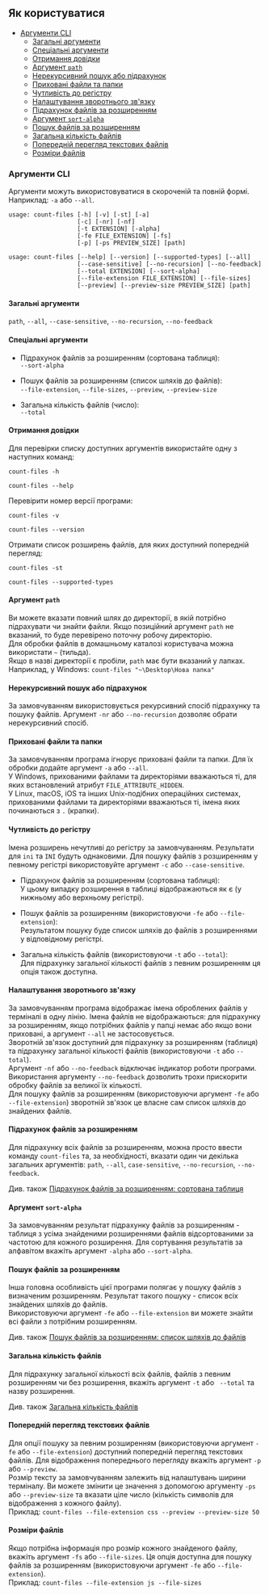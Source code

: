 ## Як користуватися

- [Аргументи CLI](#Аргументи-cli)
   - [Загальні аргументи](#Загальні-аргументи)
   - [Спеціальні аргументи](#Спеціальні-аргументи)
   - [Отримання довідки](#Отримання-довідки)
   - [Аргумент `path`](#Аргумент-path)
   - [Нерекурсивний пошук або підрахунок](#Нерекурсивний-пошук-або-підрахунок)
   - [Приховані файли та папки](#Приховані-файли-та-папки)
   - [Чутливість до регістру](#Чутливість-до-регістру)
   - [Налаштування зворотнього зв'язку](#Налаштування-зворотнього-звязку)
   - [Підрахунок файлів за розширенням](#Підрахунок-файлів-за-розширенням)
   - [Аргумент `sort-alpha`](#Аргумент-sort-alpha)
   - [Пошук файлів за розширенням](#Пошук-файлів-за-розширенням)
   - [Загальна кількість файлів](#Загальна-кількість-файлів)
   - [Попередній перегляд текстових файлів](#Попередній-перегляд-текстових-файлів)
   - [Розміри файлів](#Розміри-файлів)

### Аргументи CLI

Аргументи можуть використовуватися в скороченій та повній формі. 
Наприклад: `-a` або `--all`.

```
usage: count-files [-h] [-v] [-st] [-a]
                   [-c] [-nr] [-nf]
                   [-t EXTENSION] [-alpha]
                   [-fe FILE_EXTENSION] [-fs]
                   [-p] [-ps PREVIEW_SIZE] [path]
```

```
usage: count-files [--help] [--version] [--supported-types] [--all]
                   [--case-sensitive] [--no-recursion] [--no-feedback]
                   [--total EXTENSION] [--sort-alpha]
                   [--file-extension FILE_EXTENSION] [--file-sizes]
                   [--preview] [--preview-size PREVIEW_SIZE] [path]
```

#### Загальні аргументи

`path`, `--all`, `--case-sensitive`, `--no-recursion`, `--no-feedback`

#### Спеціальні аргументи

- Підрахунок файлів за розширенням (сортована таблиця):  
  `--sort-alpha`

- Пошук файлів за розширенням (список шляхів до файлів):  
  `--file-extension`, `--file-sizes`, `--preview`, `--preview-size`

- Загальна кількість файлів (число):  
  `--total`

#### Отримання довідки

Для перевірки списку доступних аргументів 
використайте одну з наступних команд:

```
count-files -h
```
```
count-files --help
```

Перевірити номер версії програми:

```
count-files -v
```
```
count-files --version
```

Отримати список розширень файлів, 
для яких доступний попередній перегляд:

```
count-files -st
```
```
count-files --supported-types
```

#### Аргумент `path`

Ви можете вказати повний шлях до директорії, 
в якій потрібно підрахувати чи знайти файли. 
Якщо позиційний аргумент `path` не вказаний, 
то буде перевірено поточну  робочу директорію.  
Для обробки файлів в домашньому каталозі користувача 
можна використати `~` (тильда).  
Якщо в назві директорії є пробіли, 
`path` має бути вказаний у лапках. 
Наприклад, у Windows: `count-files "~\Desktop\Нова папка"`

#### Нерекурсивний пошук або підрахунок

За замовчуванням використовується рекурсивний спосіб 
підрахунку та пошуку файлів.
Аргумент `-nr` або `--no-recursion` 
дозволяє обрати нерекурсивний спосіб.

#### Приховані файли та папки

За замовчуванням програма ігнорує приховані файли та папки. 
Для їх обробки додайте аргумент `-a` або `--all`.  
У Windows, прихованими файлами та директоріями вважаються ті, 
для яких встановлений атрибут `FILE_ATTRIBUTE_HIDDEN`.  
У Linux, macOS, iOS та інших Unix-подібних операційних системах, 
прихованими файлами та директоріями вважаються ті, 
імена яких починаються з `.` (крапки).

#### Чутливість до регістру

Імена розширень нечутливі до регістру за замовчуванням. 
Результати для `ini` та `INI` будуть однаковими. 
Для пошуку файлів з розширенням у певному регістрі 
використовуйте аргумент `-c` або `--case-sensitive`.

- Підрахунок файлів за розширенням (сортована таблиця):  
У цьому випадку розширення в таблиці відображаються як є 
(у нижньому або верхньому регістрі).

- Пошук файлів за розширенням (використовуючи `-fe` або `--file-extension`):  
Результатом пошуку буде список шляхів до файлів 
з розширеннями у відповідному регістрі.

- Загальна кількість файлів (використовуючи `-t` або `--total`):  
Для підрахунку загальної кількості файлів з певним розширенням 
ця опція також доступна.

#### Налаштування зворотнього зв'язку

За замовчуванням програма відображає 
імена оброблених файлів у терміналі в одну лінію. 
Імена файлів не відображаються: 
для підрахунку за розширенням, 
якщо потрібних файлів у папці немає або якщо вони приховані, 
а аргумент `--all` не застосовується.  
Зворотній зв'язок доступний для підрахунку за розширенням (таблиця) 
та підрахунку загальної кількості файлів (використовуючи `-t` або `--total`).  
Аргумент `-nf` або `--no-feedback` відключає індикатор роботи програми.
Використання аргументу `--no-feedback` 
дозволить трохи прискорити обробку файлів за великої їх кількості.  
Для пошуку файлів за розширенням (використовуючи аргумент `-fe` або `--file-extension`) 
зворотній зв'язок це власне сам список шляхів до знайдених файлів.

#### Підрахунок файлів за розширенням

Для підрахунку всіх файлів за розширенням, 
можна просто ввести команду `count-files` та, 
за необхідності, вказати один чи декілька загальних аргументів: 
`path`, `--all`, `case-sensitive`, `--no-recursion`, `--no-feedback`.

Див. також [Підрахунок файлів за розширенням: сортована таблиця](https://github.com/victordomingos/Count-files/tree/master/docs/documentation_ua/examples.md#Підрахунок-файлів-за-розширенням-сортована-таблиця)

#### Аргумент `sort-alpha`

За замовчуванням результат підрахунку файлів за розширенням - таблиця 
з усіма знайденими розширеннями файлів 
відсортованими за частотою для кожного розширення. 
Для сортування результатів за алфавітом 
вкажіть аргумент `-alpha` або `--sort-alpha`.

#### Пошук файлів за розширенням

Інша головна особливість цієї програми 
полягає у пошуку файлів з визначеним розширенням. 
Результат такого пошуку - список всіх знайдених шляхів до файлів.  
Використовуючи аргумент `-fe` або `--file-extension` 
ви можете знайти всі файли з потрібним розширенням.

Див. також [Пошук файлів за розширенням: список шляхів до файлів](https://github.com/victordomingos/Count-files/tree/master/docs/documentation_ua/examples.md#Пошук-файлів-за-розширенням-список-шляхів-до-файлів)

#### Загальна кількість файлів

Для підрахунку загальної кількості всіх файлів, 
файлів з певним розширенням чи без розширення, 
вкажіть аргумент `-t` або ` --total` та назву розширення.

Див. також [Загальна кількість файлів](https://github.com/victordomingos/Count-files/tree/master/docs/documentation_ua/examples.md#Загальна-кількість-файлів)

#### Попередній перегляд текстових файлів

Для опції пошуку за певним розширенням 
(використовуючи аргумент `-fe` або `--file-extension`)
доступний попередній перегляд текстових файлів. 
Для відображення попереднього перегляду 
вкажіть аргумент `-p` або `--preview`.  
Розмір тексту за замовчуванням залежить від налаштувань ширини терміналу. 
Ви можете змінити це значення з допомогою аргументу `-ps` або `--preview-size` 
та вказати ціле число (кількість символів для відображення з кожного файлу).  
Приклад: `count-files --file-extension css --preview --preview-size 50`

#### Розміри файлів

Якщо потрібна інформація про розмір кожного знайденого файлу, 
вкажіть аргумент `-fs` або `--file-sizes`. 
Ця опція доступна для пошуку файлів за розширенням 
(використовуючи аргумент `-fe` або `--file-extension`).  
Приклад: `count-files --file-extension js --file-sizes`

